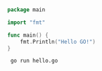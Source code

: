 ```go


package main

import "fmt"

func main() {
	fmt.Println("Hello GO!")
}

```




```
 go run hello.go
```
